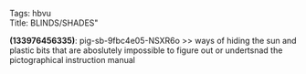 Tags: hbvu  
Title: BLINDS/SHADES"
  
**(133976456335)**: pig-sb-9fbc4e05-NSXR6o >> ways of hiding the sun and plastic bits that are aboslutely impossible to figure out or undertsnad the pictographical instruction manual